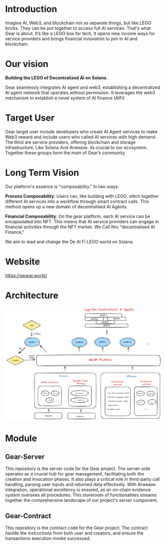 # Introduction
Imagine AI, Web3, and blockchain not as separate things, but like LEGO bricks. They can be put together to access full AI services. That's what Gear is about. It’s like a LEGO box for tech, It opens new income ways for service providers and brings financial innovation to join in AI and blockchain.
# Our vision
**Building the LEGO of Decentralized AI on Solana.**

Gear seamlessly integrates AI agent and web3, establishing a decentralized AI agent network that operates without permission. It leverages the web3 mechanism to establish a novel system of AI finance (AIFi)
# Target User
Gear target user include developers who create AI Agent services to make Web3 reward
and include users who called AI services with high demand.
The third are service providers, offering blockchain and storage infrastructure, Like Solana And Arweave. its crucial to our ecosystem. 
Together these groups form the main of Gear’s community

# Long Term Vision
Our platform's essence is "composability." In two ways:

**Process Composability**: Users can, like building with LEGO,    stitch together different         AI services   into a workflow     through smart contract calls.           This method opens up a new domain              of decentralised AI Agents.

**Financial Composability**: On the gear platform, each AI service can be encapsulated into NFT. This means that AI service providers can  engage in    financial activities     through the NFT market. We Call this  "decentralised AI Finance," 

We aim to lead and change the De AI Fi LEGO world on Solana.


# Website
https://gearai.world/

# Architecture
![Image Architecture](https://github.com/cary0623/Gear/blob/main/Gear-Server/gear.jpg)

# Module

## Gear-Server
This repository is the server code for the Gear project. The server-side operates as a crucial hub for gear management, facilitating both the creation and invocation phases. It also plays a critical role in third-party call handling, parsing user inputs and returned data effectively. With Arweave integration, operational excellency is ensured, as an on-chain evidence system oversees all procedures. This storeroom of functionalities streams together the comprehensive landscape of our project's server component.

## Gear-Contract
This repository is the contract code for the Gear project. The contract hanlde the instructions from both user and creators, and ensure the transactions execution invoke successed.
